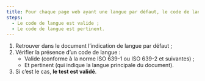 ```yaml
---
title: Pour chaque page web ayant une langue par défaut, le code de langue vérifie-t-il ces conditions ?
steps:
  - Le code de langue est valide ;
  - Le code de langue est pertinent.
---
```


1. Retrouver dans le document l’indication de langue par défaut ;
2. Vérifier la présence d’un code de langue :
   - Valide (conforme à la norme ISO 639-1 ou ISO 639-2 et suivantes) ;
   - Et pertinent (qui indique la langue principale du document).
3. Si c’est le cas, **le test est validé**.
